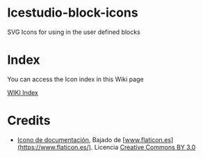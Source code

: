 # Icestudio-block-icons
SVG Icons for using in the user defined blocks

# Index

You can access the Icon index in this Wiki page

[WIKI Index](https://github.com/FPGAwars/Icestudio-block-icons/wiki)

# Credits

* [Icono de documentación](https://www.freepik.com/?__hstc=267336593.be31770c1cf5c270b02b433d0b212a37.1558510955593.1558510955593.1563443460268.2&__hssc=267336593.5.1563443460268&__hsfp=2050752450), Bajado de [www.flaticon.es](https://www.flaticon.es/). Licencia [Creative Commons BY 3.0](http://creativecommons.org/licenses/by/3.0/)
